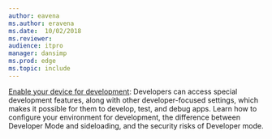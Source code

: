 ```yaml
---
author: eavena
ms.author: eravena
ms.date:  10/02/2018
ms.reviewer:
audience: itpro
manager: dansimp
ms.prod: edge
ms.topic: include
---
```


[Enable your device for development](https://docs.microsoft.com/windows/uwp/get-started/enable-your-device-for-development): Developers can access special development features, along with other developer-focused settings, which makes it possible for them to develop, test, and debug apps. Learn how to configure your environment for development, the difference between Developer Mode and sideloading, and the security risks of Developer mode.
